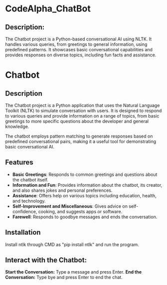 # CodeAlpha_ChatBot
## Description:
The Chatbot project is a Python-based conversational AI using NLTK. It handles various queries, from greetings to general information, using predefined patterns. It showcases basic conversational capabilities and provides responses on diverse topics, including fun facts and assistance.
# Chatbot

## Description
The Chatbot project is a Python application that uses the Natural Language Toolkit (NLTK) to simulate conversation with users. It is designed to respond to various queries and provide information on a range of topics, from basic greetings to more specific questions about the developer and general knowledge.

The chatbot employs pattern matching to generate responses based on predefined conversational pairs, making it a useful tool for demonstrating basic conversational AI.

## Features
- **Basic Greetings**: Responds to common greetings and questions about the chatbot itself.
- **Information and Fun**: Provides information about the chatbot, its creator, and also shares jokes and personal preferences.
- **Assistance**: Offers help on various topics including education, health, and technology.
- **Self-Improvement and Miscellaneous**: Gives advice on self-confidence, cooking, and suggests apps or software.
- **Farewell**: Responds to goodbye messages and ends the conversation.

## Installation
Install ntlk through CMD as "pip install ntlk" and run the program.
## Interact with the Chatbot:

**Start the Conversation:** Type a message and press Enter.
**End the Conversation:** Type bye and press Enter to end the chat.
